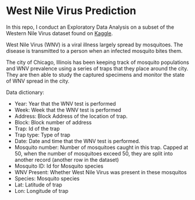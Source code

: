 # West Nile Virus Prediction

In this repo, I conduct an Exploratory Data Analysis on a subset of the Western Nile Virus dataset found on [Kaggle](https://www.kaggle.com/competitions/predict-west-nile-virus/data).

West Nile Virus (WNV) is a viral illness largely spread by mosquitoes. The disease is transmitted to a person when an infected mosquito bites them.

The city of Chicago, Illinois has been keeping track of mosquito populations and WNV prevalence using a series of traps that they place around the city. They are then able to study the captured specimens and monitor the state of WNV spread in the city.

Data dictionary:

- Year: Year that the WNV test is performed			
- Week: Week that the WNV test is performed			
- Address: Block	Address of the location of trap.			
- Block: Block number of address			
- Trap: Id of the trap		
- Trap type: Type of trap			
- Date: Date and time that the WNV test is performed. 	
- Mosquito number: Number of mosquitoes caught in this trap. Capped at 50, when the number of mosquitoes exceed 50, they are split into another record (another row in the dataset)
- Mosquito ID: Id for Mosquito species			
- WNV Present: Whether West Nile Virus was present in these mosquitos		
- Species: Mosquito species			
- Lat: Latitude of trap			
- Lon: Longitude of trap		
